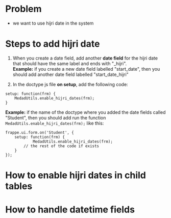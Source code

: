 # Problem
- we want to use hijri date in the system

# Steps to add hijri date
1. When you create a date field, add another **date field** for the hijri date that should have the same label and ends with "_hijri". <br>
**Example:** if you create a new date field labelled "start_date", then you should add another date field labelled "start_date_hijri"

2. In the doctype js file **on setup**, add the following code:
```
setup: function(frm) {
	MedadUtils.enable_hijri_dates(frm);
}
```

**Example:** if the name of the doctype where you added the date fields called "Student", then you should add run the function `MedadUtils.enable_hijri_dates(frm);` like this:
```
frappe.ui.form.on('Student', {
	setup: function(frm) {
            MedadUtils.enable_hijri_dates(frm);
	    // the rest of the code if exists
	}
});

```

# How to enable hijri dates in child tables


# How to handle datetime fields
